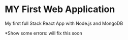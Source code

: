 # MY First Web Application

My first full Stack React App with Node.js and MongoDB

*Show some errors: will fix this soon 